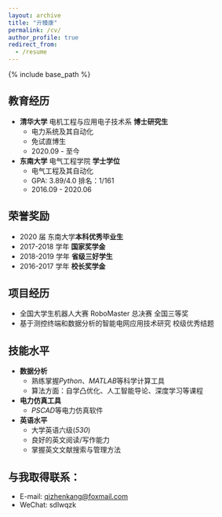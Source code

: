 ```yaml
---
layout: archive
title: "亓臻康"
permalink: /cv/
author_profile: true
redirect_from:
  - /resume
---
```


{% include base_path %}

## 教育经历

- **清华大学** 电机工程与应用电子技术系 **博士研究生**
  - 电力系统及其自动化
  - 免试直博生
  - 2020.09 - 至今
- **东南大学** 电气工程学院 **学士学位**
  - 电气工程及其自动化
  - GPA: 3.89/4.0 排名：1/161
  - 2016.09 - 2020.06

## 荣誉奖励

- 2020 届 东南大学**本科优秀毕业生**
- 2017-2018 学年 **国家奖学金**
- 2018-2019 学年 **省级三好学生**
- 2016-2017 学年 **校长奖学金**

## 项目经历

- 全国大学生机器人大赛 RoboMaster 总决赛 全国三等奖
- 基于测控终端和数据分析的智能电网应用技术研究 校级优秀结题

## 技能水平

- **数据分析**
  - 熟练掌握*Python*、*MATLAB*等科学计算工具
  - 算法方面：自学凸优化、人工智能导论、深度学习等课程
- **电力仿真工具**
  - *PSCAD*等电力仿真软件
- **英语水平**
  - 大学英语六级(_530_)
  - 良好的英文阅读/写作能力
  - 掌握英文文献搜索与管理方法

## 与我取得联系：

- E-mail: qizhenkang@foxmail.com
- WeChat: sdlwqzk
